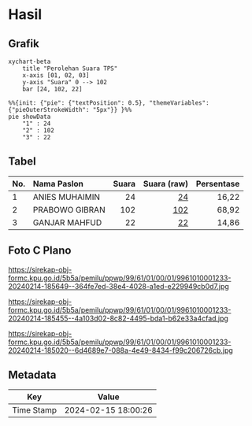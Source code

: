 # Hasil

## Grafik

```mermaid
xychart-beta
    title "Perolehan Suara TPS"
    x-axis [01, 02, 03]
    y-axis "Suara" 0 --> 102
    bar [24, 102, 22]
```

```mermaid
%%{init: {"pie": {"textPosition": 0.5}, "themeVariables": {"pieOuterStrokeWidth": "5px"}} }%%
pie showData
    "1" : 24
    "2" : 102
    "3" : 22
```

## Tabel

| No. | Nama Paslon    | Suara | Suara (raw) | Persentase |
|:--- |:-------------- | -----:| -----------:| ----------:|
| 1   | ANIES MUHAIMIN | 24    | [24][p-1]   | 16,22      |
| 2   | PRABOWO GIBRAN | 102   | [102][p-2]  | 68,92      |
| 3   | GANJAR MAHFUD  | 22    | [22][p-3]   | 14,86      |


[p-1]: https://github.com/gigit-pemilu/pemilu-2024-99-luar-negeri/blob/main/pilpres/hitung-suara/sub/99-luar-negeri/sub/61-kota-kinabalu-malaysia/sub/01-kota-kinabalu-malaysia/sub/0001-kota-kinabalu-malaysia/sub/233-ksk-222/sub/paslon-1.txt
[p-2]: https://github.com/gigit-pemilu/pemilu-2024-99-luar-negeri/blob/main/pilpres/hitung-suara/sub/99-luar-negeri/sub/61-kota-kinabalu-malaysia/sub/01-kota-kinabalu-malaysia/sub/0001-kota-kinabalu-malaysia/sub/233-ksk-222/sub/paslon-2.txt
[p-3]: https://github.com/gigit-pemilu/pemilu-2024-99-luar-negeri/blob/main/pilpres/hitung-suara/sub/99-luar-negeri/sub/61-kota-kinabalu-malaysia/sub/01-kota-kinabalu-malaysia/sub/0001-kota-kinabalu-malaysia/sub/233-ksk-222/sub/paslon-3.txt

## Foto C Plano

https://sirekap-obj-formc.kpu.go.id/5b5a/pemilu/ppwp/99/61/01/00/01/9961010001233-20240214-185649--364fe7ed-38e4-4028-a1ed-e229949cb0d7.jpg

https://sirekap-obj-formc.kpu.go.id/5b5a/pemilu/ppwp/99/61/01/00/01/9961010001233-20240214-185455--4a103d02-8c82-4495-bda1-b62e33a4cfad.jpg

https://sirekap-obj-formc.kpu.go.id/5b5a/pemilu/ppwp/99/61/01/00/01/9961010001233-20240214-185020--6d4689e7-088a-4e49-8434-f99c206726cb.jpg


## Metadata

| Key        | Value               |
| ---------- | ------------------- |
| Time Stamp | 2024-02-15 18:00:26 |




